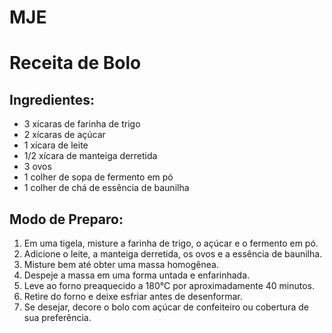 # MJE
<!DOCTYPE html>
<html>
<head>
  <title>Receita de Bolo</title>
  <link rel="stylesheet" type="text/css" href="style.css">
</head>
<body>
  <h1>Receita de Bolo</h1>

  <h2>Ingredientes:</h2>
  <ul>
    <li>3 xícaras de farinha de trigo</li>
    <li>2 xícaras de açúcar</li>
    <li>1 xícara de leite</li>
    <li>1/2 xícara de manteiga derretida</li>
    <li>3 ovos</li>
    <li>1 colher de sopa de fermento em pó</li>
    <li>1 colher de chá de essência de baunilha</li>
  </ul>

  <h2>Modo de Preparo:</h2>
  <ol>
    <li>Em uma tigela, misture a farinha de trigo, o açúcar e o fermento em pó.</li>
    <li>Adicione o leite, a manteiga derretida, os ovos e a essência de baunilha.</li>
    <li>Misture bem até obter uma massa homogênea.</li>
    <li>Despeje a massa em uma forma untada e enfarinhada.</li>
    <li>Leve ao forno preaquecido a 180°C por aproximadamente 40 minutos.</li>
    <li>Retire do forno e deixe esfriar antes de desenformar.</li>
    <li>Se desejar, decore o bolo com açúcar de confeiteiro ou cobertura de sua preferência.</li>
  </ol>
</body>
</html>

